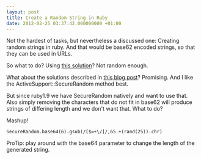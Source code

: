 ```yaml
---
layout: post
title: Create a Random String in Ruby
date: 2012-02-25 03:37:42.000000000 +01:00
---
```

Not the hardest of tasks, but nevertheless a discussed one: Creating random strings in ruby. And that would be base62 encoded strings, so that they can be used in URLs.

So what to do? Using [this solution](http://stackoverflow.com/a/88341/310497)? Not random enough.

What about the solutions described in [this blog post](http://blog.logeek.fr/2009/7/2/creating-small-unique-tokens-in-ruby)? Promising. And I like the ActiveSupport::SecureRandom method best. 

But since ruby1.9 we have SecureRandom natively and want to use that. Also simply removing the characters that do not fit in base62 will produce strings of differing length and we don't want that. What to do?

Mashup!

    SecureRandom.base64(6).gsub(/[$=+\/]/,65.+(rand(25)).chr)


ProTip: play around with the base64 parameter to change the length of the generated string.
